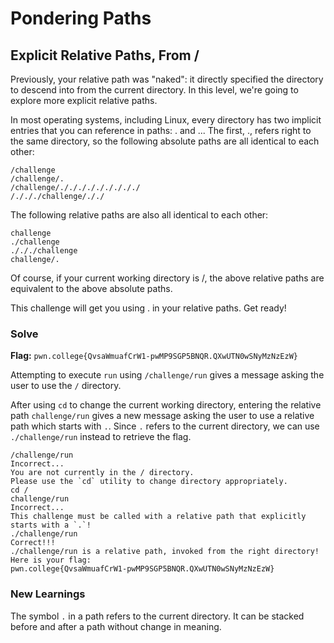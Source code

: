 # Pondering Paths

## Explicit Relative Paths, From /
Previously, your relative path was "naked": it directly specified the directory to descend into from the current directory. In this level, we're going to explore more explicit relative paths.

In most operating systems, including Linux, every directory has two implicit entries that you can reference in paths: . and ... The first, ., refers right to the same directory, so the following absolute paths are all identical to each other:
```
/challenge
/challenge/.
/challenge/./././././././././
/./././challenge/././
```
The following relative paths are also all identical to each other:
```
challenge
./challenge
./././challenge
challenge/.
```
Of course, if your current working directory is /, the above relative paths are equivalent to the above absolute paths.

This challenge will get you using . in your relative paths. Get ready!



### Solve
**Flag:** `pwn.college{QvsaWmuafCrW1-pwMP9SGP5BNQR.QXwUTN0wSNyMzNzEzW}`

Attempting to execute `run` using `/challenge/run` gives a message asking the user to use the `/` directory. 

After using `cd` to change the current working directory, entering the relative path `challenge/run` gives a new message asking the user to use a relative path which starts with `.`. Since `.` refers to the current directory, we can use `./challenge/run` instead to retrieve the flag.

```
/challenge/run
Incorrect...
You are not currently in the / directory.
Please use the `cd` utility to change directory appropriately.
cd /
challenge/run
Incorrect...
This challenge must be called with a relative path that explicitly starts with a `.`!
./challenge/run
Correct!!!
./challenge/run is a relative path, invoked from the right directory!
Here is your flag:
pwn.college{QvsaWmuafCrW1-pwMP9SGP5BNQR.QXwUTN0wSNyMzNzEzW}
```

### New Learnings
The symbol `.` in a path refers to the current directory. It can be stacked before and after a path without change in meaning.

